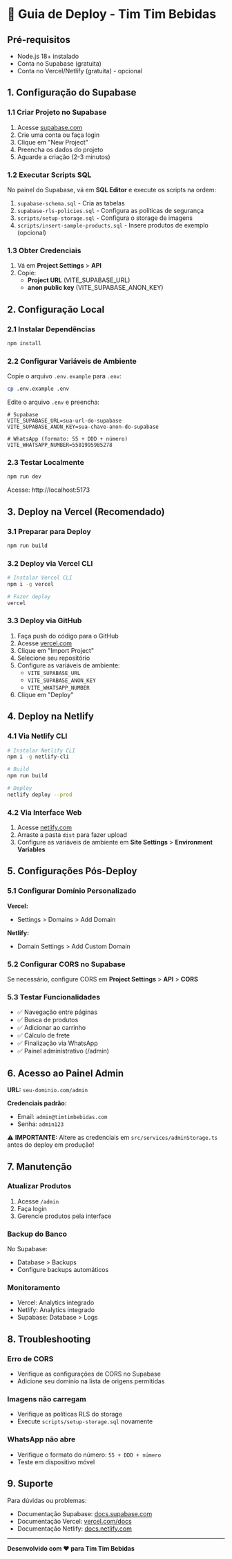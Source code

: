 # 🚀 Guia de Deploy - Tim Tim Bebidas

## Pré-requisitos

- Node.js 18+ instalado
- Conta no Supabase (gratuita)
- Conta no Vercel/Netlify (gratuita) - opcional

## 1. Configuração do Supabase

### 1.1 Criar Projeto no Supabase

1. Acesse [supabase.com](https://supabase.com)
2. Crie uma conta ou faça login
3. Clique em "New Project"
4. Preencha os dados do projeto
5. Aguarde a criação (2-3 minutos)

### 1.2 Executar Scripts SQL

No painel do Supabase, vá em **SQL Editor** e execute os scripts na ordem:

1. `supabase-schema.sql` - Cria as tabelas
2. `supabase-rls-policies.sql` - Configura as políticas de segurança
3. `scripts/setup-storage.sql` - Configura o storage de imagens
4. `scripts/insert-sample-products.sql` - Insere produtos de exemplo (opcional)

### 1.3 Obter Credenciais

1. Vá em **Project Settings** > **API**
2. Copie:
   - **Project URL** (VITE_SUPABASE_URL)
   - **anon public key** (VITE_SUPABASE_ANON_KEY)

## 2. Configuração Local

### 2.1 Instalar Dependências

```bash
npm install
```

### 2.2 Configurar Variáveis de Ambiente

Copie o arquivo `.env.example` para `.env`:

```bash
cp .env.example .env
```

Edite o arquivo `.env` e preencha:

```env
# Supabase
VITE_SUPABASE_URL=sua-url-do-supabase
VITE_SUPABASE_ANON_KEY=sua-chave-anon-do-supabase

# WhatsApp (formato: 55 + DDD + número)
VITE_WHATSAPP_NUMBER=5581995985278
```

### 2.3 Testar Localmente

```bash
npm run dev
```

Acesse: http://localhost:5173

## 3. Deploy na Vercel (Recomendado)

### 3.1 Preparar para Deploy

```bash
npm run build
```

### 3.2 Deploy via Vercel CLI

```bash
# Instalar Vercel CLI
npm i -g vercel

# Fazer deploy
vercel
```

### 3.3 Deploy via GitHub

1. Faça push do código para o GitHub
2. Acesse [vercel.com](https://vercel.com)
3. Clique em "Import Project"
4. Selecione seu repositório
5. Configure as variáveis de ambiente:
   - `VITE_SUPABASE_URL`
   - `VITE_SUPABASE_ANON_KEY`
   - `VITE_WHATSAPP_NUMBER`
6. Clique em "Deploy"

## 4. Deploy na Netlify

### 4.1 Via Netlify CLI

```bash
# Instalar Netlify CLI
npm i -g netlify-cli

# Build
npm run build

# Deploy
netlify deploy --prod
```

### 4.2 Via Interface Web

1. Acesse [netlify.com](https://netlify.com)
2. Arraste a pasta `dist` para fazer upload
3. Configure as variáveis de ambiente em **Site Settings** > **Environment Variables**

## 5. Configurações Pós-Deploy

### 5.1 Configurar Domínio Personalizado

**Vercel:**
- Settings > Domains > Add Domain

**Netlify:**
- Domain Settings > Add Custom Domain

### 5.2 Configurar CORS no Supabase

Se necessário, configure CORS em **Project Settings** > **API** > **CORS**

### 5.3 Testar Funcionalidades

- ✅ Navegação entre páginas
- ✅ Busca de produtos
- ✅ Adicionar ao carrinho
- ✅ Cálculo de frete
- ✅ Finalização via WhatsApp
- ✅ Painel administrativo (/admin)

## 6. Acesso ao Painel Admin

**URL:** `seu-dominio.com/admin`

**Credenciais padrão:**
- Email: `admin@timtimbebidas.com`
- Senha: `admin123`

⚠️ **IMPORTANTE:** Altere as credenciais em `src/services/adminStorage.ts` antes do deploy em produção!

## 7. Manutenção

### Atualizar Produtos

1. Acesse `/admin`
2. Faça login
3. Gerencie produtos pela interface

### Backup do Banco

No Supabase:
- Database > Backups
- Configure backups automáticos

### Monitoramento

- Vercel: Analytics integrado
- Netlify: Analytics integrado
- Supabase: Database > Logs

## 8. Troubleshooting

### Erro de CORS
- Verifique as configurações de CORS no Supabase
- Adicione seu domínio na lista de origens permitidas

### Imagens não carregam
- Verifique as políticas RLS do storage
- Execute `scripts/setup-storage.sql` novamente

### WhatsApp não abre
- Verifique o formato do número: `55 + DDD + número`
- Teste em dispositivo móvel

## 9. Suporte

Para dúvidas ou problemas:
- Documentação Supabase: [docs.supabase.com](https://docs.supabase.com)
- Documentação Vercel: [vercel.com/docs](https://vercel.com/docs)
- Documentação Netlify: [docs.netlify.com](https://docs.netlify.com)

---

**Desenvolvido com ❤️ para Tim Tim Bebidas**
